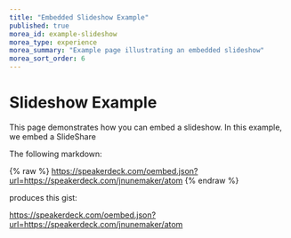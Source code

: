 ```yaml
---
title: "Embedded Slideshow Example"
published: true
morea_id: example-slideshow
morea_type: experience
morea_summary: "Example page illustrating an embedded slideshow"
morea_sort_order: 6
---
```


# Slideshow Example

This page demonstrates how you can embed a slideshow. In this example, we embed a SlideShare

The following markdown:

{% raw %}
https://speakerdeck.com/oembed.json?url=https://speakerdeck.com/jnunemaker/atom
{% endraw %}

produces this gist:

https://speakerdeck.com/oembed.json?url=https://speakerdeck.com/jnunemaker/atom
